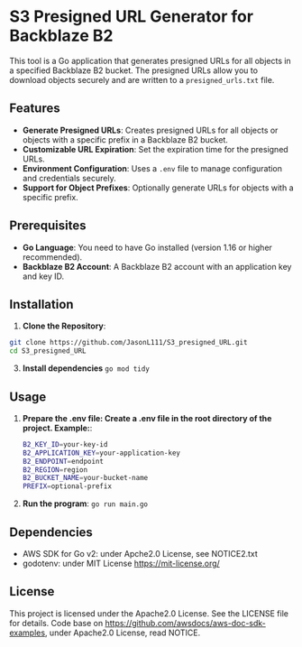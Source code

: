 # S3 Presigned URL Generator for Backblaze B2

This tool is a Go application that generates presigned URLs for all objects in a specified Backblaze B2 bucket. The presigned URLs allow you to download objects securely and are written to a `presigned_urls.txt` file.

## Features

- **Generate Presigned URLs**: Creates presigned URLs for all objects or objects with a specific prefix in a Backblaze B2 bucket.
- **Customizable URL Expiration**: Set the expiration time for the presigned URLs.
- **Environment Configuration**: Uses a `.env` file to manage configuration and credentials securely.
- **Support for Object Prefixes**: Optionally generate URLs for objects with a specific prefix.

## Prerequisites

- **Go Language**: You need to have Go installed (version 1.16 or higher recommended).
- **Backblaze B2 Account**: A Backblaze B2 account with an application key and key ID.

## Installation

1. **Clone the Repository**:
```bash
git clone https://github.com/JasonL111/S3_presigned_URL.git
cd S3_presigned_URL
```
3. **Install dependencies**
`go mod tidy`


## Usage
1. **Prepare the .env file: Create a .env file in the root directory of the project. Example:**:
    ```bash
    B2_KEY_ID=your-key-id
    B2_APPLICATION_KEY=your-application-key
    B2_ENDPOINT=endpoint
    B2_REGION=region
    B2_BUCKET_NAME=your-bucket-name
    PREFIX=optional-prefix
    ```
2. **Run the program**:
    `go run main.go`

## Dependencies
- AWS SDK for Go v2: under Apche2.0 License, see NOTICE2.txt
- godotenv: under MIT License https://mit-license.org/
  

## License
This project is licensed under the Apache2.0 License. See the LICENSE file for details.
Code base on https://github.com/awsdocs/aws-doc-sdk-examples, under Apache2.0 License, read NOTICE.
